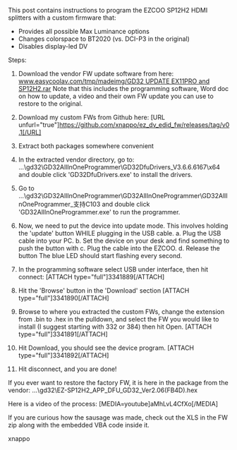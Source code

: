 This post contains instructions to program the EZCOO SP12H2 HDMI splitters with a custom firmware that:

* Provides all possible Max Luminance options
* Changes colorspace to BT2020 (vs. DCI-P3 in the original)
* Disables display-led DV

Steps:

1. Download the vendor FW update software from here:
[www.easycoolav.com/tmp/madeimg/GD32 UPDATE EX11PRO and SP12H2.rar]('https://www.easycoolav.com/tmp/madeimg/GD32%20UPDATE%20EX11PRO%20and%20SP12H2.rar')
Note that this includes the programming software, Word doc on how to update, a video and their own FW update you can use to restore to the original.
1. Download my custom FWs from Github here:
[URL unfurl="true"]https://github.com/xnappo/ez_dv_edid_fw/releases/tag/v0.1[/URL]
1. Extract both packages somewhere convenient
1. In the extracted vendor directory, go to:
...\gd32\GD32AllInOneProgrammer\GD32DfuDrivers_V3.6.6.6167\x64\
and double click 'GD32DfuDrivers.exe' to install the drivers.
1. Go to ...\gd32\GD32AllInOneProgrammer\GD32AllInOneProgrammer\GD32AllInOneProgrammer_支持C103
and double click 'GD32AllInOneProgrammer.exe' to run the programmer.
1. Now, we need to put the device into update mode.  This involves holding the 'update' button WHILE plugging in the USB cable.
a. Plug the USB cable into your PC.
b. Set the device on your desk and find something to push the button with
c. Plug the cable into the EZCOO.
d. Release the button
The blue LED should start flashing every second.
1. In the programming software select USB under interface, then hit connect:
[ATTACH type="full"]3341889[/ATTACH]


1. Hit the 'Browse' button in the 'Download' section
[ATTACH type="full"]3341890[/ATTACH]


1. Browse to where you extracted the custom FWs, change the extension from .bin to .hex in the pulldown, and select the FW you would like to install (I suggest starting with 332 or 384) then hit Open.
[ATTACH type="full"]3341891[/ATTACH]


1. Hit Download, you should see the device program.
[ATTACH type="full"]3341892[/ATTACH]


1. Hit disconnect, and you are done!


If you ever want to restore the factory FW, it is here in the package from the vendor:
...\gd32\EZ-SP12H2_APP_DFU_GD32_Ver2.06(FB4D).hex

Here is a video of the process:
[MEDIA=youtube]aMhLvL4CfXo[/MEDIA]

If you are curious how the sausage was made, check out the XLS in the FW zip along with the embedded VBA code inside it.

xnappo
